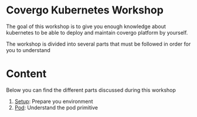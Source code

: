 # Covergo Kubernetes Workshop

The goal of this workshop is to give you enough knowledge about kubernetes to be able to deploy and maintain covergo platform by yourself.

The workshop is divided into several parts that must be followed in order for you to understand

# Content

Below you can find the different parts discussed during this workshop

1. [Setup](001-setup): Prepare you environment
2. [Pod](002-pod): Understand the pod primitive